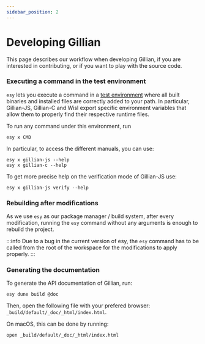 ```yaml
---
sidebar_position: 2
---
```


# Developing Gillian

This page describes our workflow when developing Gillian, if you are interested in contributing, or if you want to play with the source code.

### Executing a command in the test environment

`esy` lets you execute a command in a [test environment](https://esy.sh/docs/en/environment.html#test-environment) where all built binaries and installed files are correctly added to your path. In particular, Gillian-JS, Gillian-C and Wisl export specific environment variables that allow them to properly find their respective runtime files.

To run any command under this environment, run

```shell
esy x CMD
```

In particular, to access the different manuals, you can use:

```shell
esy x gillian-js --help
esy x gillian-c --help
```

To get more precise help on the verification mode of Gillian-JS use:

```shell
esy x gillian-js verify --help
```

### Rebuilding after modifications

As we use `esy` as our package manager / build system, after every modification, running the `esy` command without any arguments is enough to rebuild the project.

<!-- prettier-ignore-start -->
:::info
Due to a bug in the current version of esy, the `esy` command has to be called from the root of the workspace for the modifications to apply properly.
:::
<!-- prettier-ignore-end -->

### Generating the documentation

To generate the API documentation of Gillian, run:

```shell
esy dune build @doc
```

Then, open the following file with your prefered browser: `_build/default/_doc/_html/index.html`.

On macOS, this can be done by running:

```
open _build/default/_doc/_html/index.html
```
